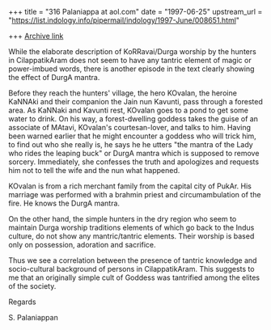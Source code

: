 +++
title = "316 Palaniappa at aol.com"
date = "1997-06-25"
upstream_url = "https://list.indology.info/pipermail/indology/1997-June/008651.html"

+++
[Archive link](https://list.indology.info/pipermail/indology/1997-June/008651.html)

While the elaborate description of KoRRavai/Durga worship by the hunters in
CilappatikAram does not seem to have any tantric element of magic or
power-imbued words, there is another episode in the text clearly showing the
effect of DurgA mantra.

Before they reach the hunters' village, the hero KOvalan, the heroine KaNNAki
and their companion the Jain nun Kavunti, pass through a forested area. As
KaNNaki and Kavunti rest, KOvalan goes to a pond to get some water to drink.
On his way, a forest-dwelling goddess takes the guise of an associate of
MAtavi, KOvalan's courtesan-lover, and talks to him. Having been warned
earlier that he might encounter a goddess who will trick him, to find out who
she really is, he says he he utters "the mantra of the Lady who rides the
leaping buck" or DurgA mantra which is supposed to remove sorcery.
Immediately, she confesses the truth and apologizes and requests him not to
tell the wife and the nun what happened.

KOvalan is from a rich merchant family from the capital city of PukAr. His
marriage was performed with a brahmin priest and circumambulation of the
fire. He knows the DurgA mantra. 

On the other hand, the simple hunters in the dry region who seem to maintain
Durga worship traditions elements of which go back to the Indus culture, do
not show any mantric/tantric elements. Their worship is based only on
possession, adoration and sacrifice.

Thus we see a correlation between the presence of tantric knowledge and
socio-cultural background of persons in CilappatikAram. This suggests to me
that an originally simple cult of Goddess was tantrified among the elites of
the society.

Regards

S. Palaniappan




